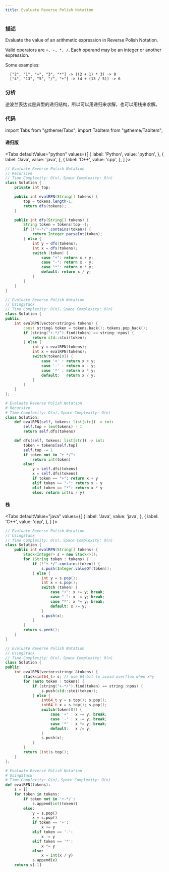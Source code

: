 ```yaml
---
title: Evaluate Reverse Polish Notation
---
```


### 描述

Evaluate the value of an arithmetic expression in Reverse Polish Notation.

Valid operators are `+, -, *, /`. Each operand may be an integer or another expression.

Some examples:

```
  ["2", "1", "+", "3", "*"] -> ((2 + 1) * 3) -> 9
  ["4", "13", "5", "/", "+"] -> (4 + (13 / 5)) -> 6
```

### 分析

逆波兰表达式是典型的递归结构，所以可以用递归来求解，也可以用栈来求解。

### 代码

import Tabs from "@theme/Tabs";
import TabItem from "@theme/TabItem";

#### 递归版

<Tabs
defaultValue="python"
values={[
{ label: 'Python', value: 'python', },
{ label: 'Java', value: 'java', },
{ label: 'C++', value: 'cpp', },
]
}>
<TabItem value="java">

```java
// Evaluate Reverse Polish Notation
// Recursive
// Time Complexity: O(n)，Space Complexity: O(n)
class Solution {
    private int top;

    public int evalRPN(String[] tokens) {
        top = tokens.length-1;
        return dfs(tokens);
    }

    public int dfs(String[] tokens) {
        String token = tokens[top--];
        if (!"+-*/".contains(token)) {
            return Integer.parseInt(token);
        } else {
            int y = dfs(tokens);
            int x = dfs(tokens);
            switch (token) {
                case "+": return x + y;
                case "-": return x - y;
                case "*": return x * y;
                default: return x / y;
            }
        }
    }
}
```

</TabItem>
<TabItem value="cpp">

```cpp
// Evaluate Reverse Polish Notation
// UsingStack
// Time Complexity: O(n)，Space Complexity: O(n)
class Solution {
public:
    int evalRPN(vector<string>& tokens) {
        const string& token = tokens.back(); tokens.pop_back();
        if (string("+-*/").find(token) == string::npos) {
            return std::stoi(token);
        } else {
            int y = evalRPN(tokens);
            int x = evalRPN(tokens);
            switch(token[0]) {
                case '+' : return x + y;
                case '-' : return x - y;
                case '*' : return x * y;
                default:   return x / y;
            }
        }
    }
};
```

</TabItem>

<TabItem value="python">

```python
# Evaluate Reverse Polish Notation
# Recursive
# Time Complexity: O(n)，Space Complexity: O(n)
class Solution:
    def evalRPN(self, tokens: list[str]) -> int:
        self.top = len(tokens) - 1
        return self.dfs(tokens)

    def dfs(self, tokens: list[str]) -> int:
        token = tokens[self.top]
        self.top -= 1
        if token not in "+-*/":
            return int(token)
        else:
            y = self.dfs(tokens)
            x = self.dfs(tokens)
            if token == "+": return x + y
            elif token == "-": return x - y
            elif token == "*": return x * y
            else: return int(x / y)
```

</TabItem>
</Tabs>

#### 栈

<Tabs
defaultValue="java"
values={[
{ label: 'Java', value: 'java', },
{ label: 'C++', value: 'cpp', },
]
}>
<TabItem value="java">

```java
// Evaluate Reverse Polish Notation
// UsingStack
// Time Complexity: O(n)，Space Complexity: O(n)
class Solution {
    public int evalRPN(String[] tokens) {
        Stack<Integer> s = new Stack<>();
        for (String token : tokens) {
            if (!"+-*/".contains(token)) {
                s.push(Integer.valueOf(token));
            } else {
                int y = s.pop();
                int x = s.pop();
                switch (token) {
                    case "+": x += y; break;
                    case "-": x -= y; break;
                    case "*": x *= y; break;
                    default: x /= y;
                }
                s.push(x);
            }
        }
        return s.peek();
    }
}
```

</TabItem>
<TabItem value="cpp">

```cpp
// Evaluate Reverse Polish Notation
// UsingStack
// Time Complexity: O(n)，Space Complexity: O(n)
class Solution {
public:
    int evalRPN(vector<string> &tokens) {
        stack<int64_t> s; // use 64-bit to avoid overflow when x*y
        for (auto token : tokens) {
            if (string("+-*/").find(token) == string::npos) {
                s.push(std::stoi(token));
            } else {
                int64_t y = s.top(); s.pop();
                int64_t x = s.top(); s.pop();
                switch(token[0]) {
                    case '+' : x += y; break;
                    case '-' : x -= y; break;
                    case '*' : x *= y; break;
                    default:   x /= y;
                }
                s.push(x);
            }
        }
        return (int)s.top();
    }
};
```

</TabItem>

<TabItem value="python">

```python
# Evaluate Reverse Polish Notation
# UsingStack
# Time Complexity: O(n)，Space Complexity: O(n)
def evalRPN(tokens):
    s = []
    for token in tokens:
        if token not in '+-*/':
            s.append(int(token))
        else:
            y = s.pop()
            x = s.pop()
            if token == '+':
                x += y
            elif token == '-':
                x -= y
            elif token == '*':
                x *= y
            else:
                x = int(x / y)
            s.append(x)
    return s[-1]
```

</TabItem>
</Tabs>
